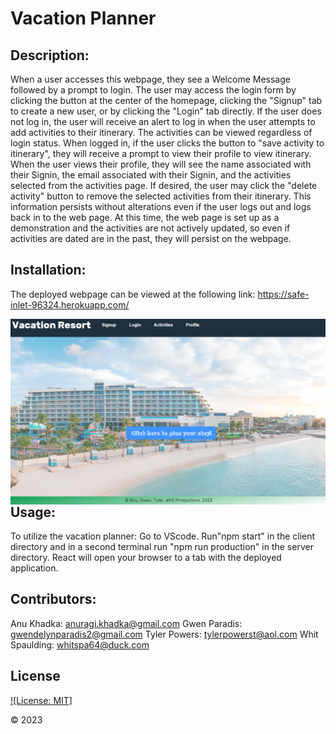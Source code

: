 # Vacation Planner
 
 ## Description:
When a user accesses this webpage, they see a Welcome Message followed by a prompt to login. The user may access the login form by clicking the button at the center of the homepage, 
clicking the "Signup" tab to create a new user, or by clicking the "Login" tab directly. If the user does not log in, the user will receive an alert to log in when the user attempts to add activities to their itinerary. The activities can be viewed regardless of login status. When logged in, if the user clicks the button to "save activity to itinerary", they will receive a prompt to view their profile to view itinerary. When the user views their profile, they will see the name associated with their Signin, the email associated with their Signin, and the activities selected from the activities page. If desired, the user may click the "delete activity" button to remove the selected activities from their itinerary. This information persists without alterations even if the user logs out and logs back in to the web page. At this time, the web page is set up as a demonstration and the activities are not actively updated, so even if activities are dated are in the past, they will persist on the webpage.
  
## Installation:
The deployed webpage can be viewed at the following link: https://safe-inlet-96324.herokuapp.com/

<img src="landingpagescreenshot.png"
     alt="screenshot of splash page featuring beach side resort"
     style="float: left; margin-right: 10px;" />
  
## Usage:
 
 To utilize the vacation planner: Go to VScode. Run"npm start" in the client directory and in a second terminal run "npm run production" in the server directory. React will open your browser to a tab with the deployed application.
  
 ## Contributors:
Anu Khadka: anuragi.khadka@gmail.com
Gwen Paradis: gwendelynparadis2@gmail.com
Tyler Powers: tylerpowerst@aol.com
Whit Spaulding: whitspa64@duck.com
     
## License
  [![License: MIT]](https://opensource.org/licenses/MIT)

© 2023
